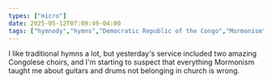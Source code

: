 ```yaml
---
types: ["micro"]
date: 2025-05-12T07:09:49-04:00
tags: ["hymnody","hymns","Democratic Republic of the Congo","Mormonism"]
---
```

I like traditional hymns a lot, but yesterday's service included two amazing Congolese choirs, and I'm starting to suspect that everything Mormonism taught me about guitars and drums not belonging in church is wrong.